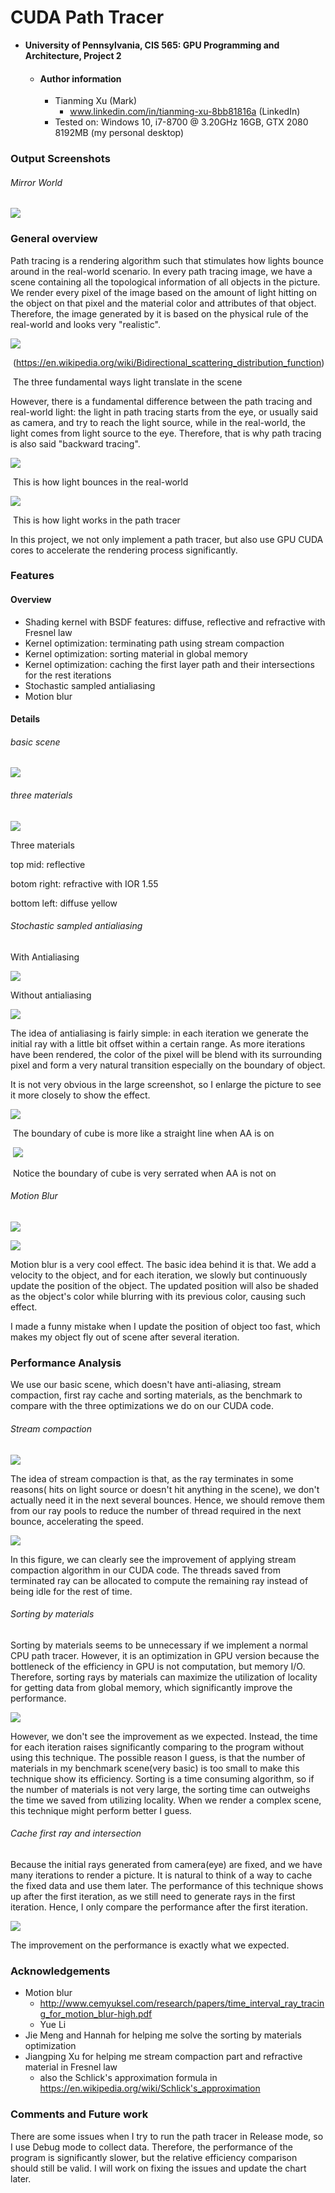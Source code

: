 CUDA Path Tracer
================

* **University of Pennsylvania, CIS 565: GPU Programming and Architecture, Project 2**

  - #### Author information

    - Tianming Xu (Mark)
      - www.linkedin.com/in/tianming-xu-8bb81816a (LinkedIn)
    - Tested on: Windows 10, i7-8700 @ 3.20GHz 16GB, GTX 2080 8192MB (my personal desktop)

### Output Screenshots

###### Mirror World

![](img/mirror_world.png)

### General overview

Path tracing is a rendering algorithm such that stimulates how lights bounce around in the real-world scenario.  In every path tracing image, we have a scene containing all the topological information of all objects in the picture. We render every pixel of the image based on the amount of light hitting on the object on that pixel and the material color and attributes of that object. Therefore, the image generated by it is based on the physical rule of the real-world and looks very "realistic". 

![](img/bsdf.png)



​						(https://en.wikipedia.org/wiki/Bidirectional_scattering_distribution_function)

​									The three fundamental ways light translate in the scene

However, there is a fundamental difference between the path tracing and real-world light: the light in path tracing starts from the eye, or usually said as camera, and try to reach the light source, while in the real-world, the light comes from light source to the eye. Therefore, that is why path tracing is also said "backward tracing".

![](img/real_world_light.PNG)

​												This is how light bounces in the real-world

![](img/backward_tracing.PNG)

​													This is how light works in the path tracer

 In this project, we not only implement a path tracer, but also use GPU CUDA cores to accelerate the rendering process significantly. 

### Features 

#### Overview

- Shading kernel with BSDF features: diffuse, reflective and refractive with Fresnel law
- Kernel optimization: terminating path using stream compaction
- Kernel optimization: sorting material in global memory
- Kernel optimization: caching the first layer path and their intersections for the rest iterations
- Stochastic sampled antialiasing
- Motion blur



#### Details

###### basic scene

![](img/basic_scene.png)

###### three materials

![](img/three_materials.png)

Three materials

top mid: reflective

botom right: refractive with IOR 1.55

bottom left: diffuse yellow

###### Stochastic sampled antialiasing

With Antialiasing

![](img/with_antialiasing.png)

Without antialiasing

![](img/without_antialiasing.png)

The idea of antialiasing is fairly simple: in each iteration we generate the initial ray with a little bit offset within a certain range. As more iterations have been rendered, the color of the pixel will be blend with its surrounding pixel and form a very natural transition especially on the boundary of object.

It is not very obvious in the large screenshot, so I enlarge the picture to see it more closely to show the effect.

![](img/with_aa_enlarge.PNG)

​							The boundary of cube is more like a straight line when AA is on

​							![](img/without_aa_enlarge.PNG)

​							     Notice the boundary of cube is very serrated when AA is not on

###### Motion Blur

![](img/blur.png)

![](img/motion_blur.png)

Motion blur is a very cool effect. The basic idea behind it is that. We add a velocity to the object, and for each iteration, we slowly but continuously update the position of the object. The updated position will also be shaded as the object's color while blurring with its previous color, causing such effect.

I made a funny mistake when I update the position of object too fast, which makes my object fly out of scene after several iteration. 

### Performance Analysis

We use our basic scene, which doesn't have anti-aliasing, stream compaction, first ray cache and sorting materials, as the benchmark to compare with the three optimizations we do on our CUDA code.



###### Stream compaction

![](img/ray_terminated_compact.png)

The idea of stream compaction is that, as the ray terminates in some reasons( hits on light source or doesn't hit anything in the scene), we don't actually need it in the next several bounces. Hence, we should remove them from our ray pools to reduce the number of thread required in the next bounce, accelerating the speed.

![](img/time_compact.png)

In this figure, we can clearly see the improvement of applying stream compaction algorithm in our CUDA code. The threads saved from terminated ray can be allocated to compute the remaining ray instead of being idle for the rest of time.



###### Sorting by materials

Sorting by materials seems to be unnecessary if we implement a normal CPU path tracer. However, it is an optimization in GPU version because the bottleneck of the efficiency in GPU is not computation, but memory I/O. Therefore, sorting rays by materials can maximize the utilization of locality for getting data from global memory, which significantly improve the performance.

![](img/time_sorting.png)

However, we don't see the improvement as we expected. Instead, the time for each iteration raises significantly comparing to the program without using this technique. The possible reason I guess, is that the number of materials in my benchmark scene(very basic) is too small to make this technique show its efficiency. Sorting is a time consuming algorithm, so if the number of materials is not very large, the sorting time can outweighs the time we saved from utilizing locality. When we render a complex scene, this technique might perform better I guess.



###### Cache first ray and intersection

Because the initial rays generated from camera(eye)  are fixed, and we have many iterations to render a picture. It is natural to think of a way to cache the fixed data and use them later. The performance of this technique shows up after the first iteration, as we still need to generate rays in the first iteration. Hence, I only compare the performance after the first iteration.

![](img/time_cache.png)

The improvement on the performance is exactly what we expected.



### Acknowledgements

- Motion blur
  - http://www.cemyuksel.com/research/papers/time_interval_ray_tracing_for_motion_blur-high.pdf
  - Yue Li
- Jie Meng and Hannah for helping me solve the sorting by materials optimization
- Jiangping Xu for helping me stream compaction part and refractive material in Fresnel law
  - also the Schlick's approximation formula in https://en.wikipedia.org/wiki/Schlick's_approximation



### Comments and Future work

There are some issues when I try to run the path tracer in Release mode, so I use Debug mode to collect data. Therefore, the performance of the program is significantly slower, but the relative efficiency comparison should still be valid. I will work on fixing the issues and update the chart later.